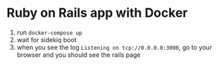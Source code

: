 # Ruby on Rails app with Docker

1. run `docker-compose up`
2. wait for sidekiq boot
3. when you see the log `Listening on tcp://0.0.0.0:3000`, go to your browser and you should see the rails page
